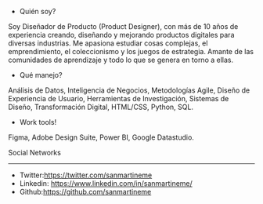 
- Quién soy?

Soy Diseñador de Producto (Product Designer), con más de 10 años de experiencia creando, diseñando y mejorando productos digitales para diversas industrias. Me apasiona estudiar cosas complejas, el emprendimiento, el coleccionismo y los juegos de estrategia. Amante de las comunidades de aprendizaje y todo lo que se genera en torno a ellas.

- Qué manejo?

Análisis de Datos, Inteligencia de Negocios, Metodologías Agile, Diseño de Experiencia de Usuario, Herramientas de Investigación, Sistemas de Diseño, Transformación Digital, HTML/CSS, Python, SQL.

- Work tools!

Figma, Adobe Design Suite, Power BI, Google Datastudio.


Social Networks
_______________

- Twitter:https://twitter.com/sanmartineme
- Linkedin: https://www.linkedin.com/in/sanmartineme/
- Github:https://github.com/sanmartineme








